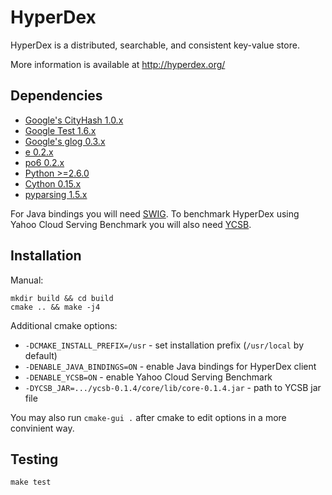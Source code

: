 HyperDex
========

HyperDex is a distributed, searchable, and consistent key-value store.

More information is available at <http://hyperdex.org/>

Dependencies
------------

 * [Google's CityHash 1.0.x](http://code.google.com/p/cityhash/)
 * [Google Test 1.6.x](http://code.google.com/p/googletest/)
 * [Google's glog 0.3.x](http://code.google.com/p/google-glog/)
 * [e 0.2.x](http://hyperdex.org/download/)
 * [po6 0.2.x](http://hyperdex.org/download/)
 * [Python >=2.6.0](http://www.python.org/)
 * [Cython 0.15.x](http://www.cython.org/)
 * [pyparsing 1.5.x](http://pyparsing.wikispaces.com/)

For Java bindings you will need [SWIG](http://www.swig.org/).
To benchmark HyperDex using Yahoo Cloud Serving Benchmark you will also
need [YCSB](https://github.com/brianfrankcooper/YCSB).

Installation
------------

Manual:

    mkdir build && cd build
    cmake .. && make -j4

Additional cmake options:

 * `-DCMAKE_INSTALL_PREFIX=/usr` - set installation prefix (`/usr/local` by default)
 * `-DENABLE_JAVA_BINDINGS=ON` - enable Java bindings for HyperDex client
 * `-DENABLE_YCSB=ON` - enable Yahoo Cloud Serving Benchmark
 * `-DYCSB_JAR=.../ycsb-0.1.4/core/lib/core-0.1.4.jar` - path to YCSB jar file

You may also run `cmake-gui .` after cmake to edit options in a more convinient way.

Testing
-------

    make test
